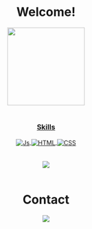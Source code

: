 <h1 align="center">
  Welcome!
</h1>

 <div align="center">
   <a href="https://github.com/viniciuselt">
   <img height="180em" src="https://github-readme-stats.vercel.app/api?username=viniciuselt&show_icons=true&theme=highcontrast&include_all_commits=true&count_private=true"/>
   

</div>
<div align="center" style="display: inline_block"><br>

### Skills
  <img align="center" alt="Js" src="https://img.shields.io/badge/JavaScript-F7DF1E?style=for-the-badge&logo=javascript&logoColor=black">
  <img align="center" alt="HTML" src="https://img.shields.io/badge/HTML5-E34F26.svg?style=for-the-badge&logo=HTML5&logoColor=white">
  <img align="center" alt="CSS" src="https://img.shields.io/badge/CSS3-1572B6.svg?style=for-the-badge&logo=CSS3&logoColor=white">
 
</div>
 
<br>
 <br>

<div align="center">
<a href="https://github.com/viniciuselt">
  <img align="center" src="https://github-readme-stats.vercel.app/api/top-langs/?username=viniciuselt&theme=highcontrast">
</a> 
 </div>
 
 <br>
 
<h1 align="center">
  Contact
</h1>
 
<div align="center"> 
  
  <a href = "mailto:viniciustorres01.contato@gmail.com"><img src="https://img.shields.io/badge/-Gmail-%23333?style=for-the-badge&logo=gmail&logoColor=white" target="_blank"></a>

</div>
